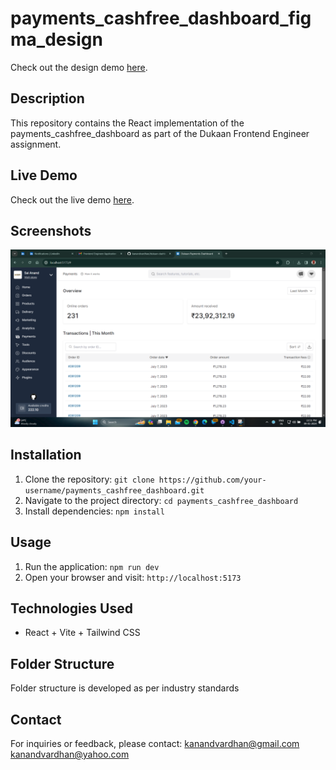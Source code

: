 # payments_cashfree_dashboard_figma_design

Check out the design demo [here](https://www.figma.com/file/1QTpfgcJLng3SEHv3V7Nr4/Payouts-V2---2023?type=design&node-id=0-1&mode=design&t=Avd1bIuniWAwYIg3-0).

## Description

This repository contains the React implementation of the payments_cashfree_dashboard as part of the Dukaan Frontend Engineer assignment.

## Live Demo

Check out the live demo [here](https://dukaan-dash-pay.netlify.app/).

## Screenshots

<img src="public/screenshot.png" />

## Installation

1. Clone the repository: `git clone https://github.com/your-username/payments_cashfree_dashboard.git`
2. Navigate to the project directory: `cd payments_cashfree_dashboard`
3. Install dependencies: `npm install`

## Usage

1. Run the application: `npm run dev`
2. Open your browser and visit: `http://localhost:5173`

## Technologies Used

- React + Vite + Tailwind CSS

## Folder Structure

Folder structure is developed as per industry standards

## Contact

For inquiries or feedback, please contact: [kanandvardhan@gmail.com](mailto:kanandvardhan@gmail.com) [kanandvardhan@yahoo.com](mailto:kanandvardhan@yahoo.com)
